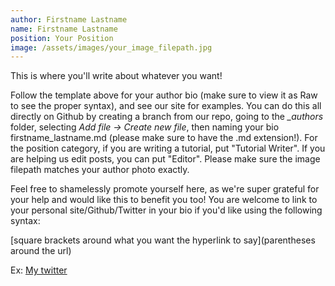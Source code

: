 ```yaml
---
author: Firstname Lastname
name: Firstname Lastname
position: Your Position
image: /assets/images/your_image_filepath.jpg
---
```


This is where you'll write about whatever you want!



Follow the template above for your author bio (make sure to view it as Raw to see the proper syntax), and see our site for examples. You can do this all directly on Github by creating a branch from our repo, going to the *_authors* folder, selecting *Add file -> Create new file*, then naming your bio firstname_lastname.md (please make sure to have the .md extension!). For the position category, if you are writing a tutorial, put "Tutorial Writer". If you are helping us edit posts, you can put "Editor". Please make sure the image filepath matches your author photo exactly.

Feel free to shamelessly promote yourself here, as we're super grateful for your help and would like this to benefit you too! You are welcome to link to your personal site/Github/Twitter in your bio if you'd like using the following syntax:

[square brackets around what you want the hyperlink to say](parentheses around the url)

Ex: [My twitter](https://twitter.com)
